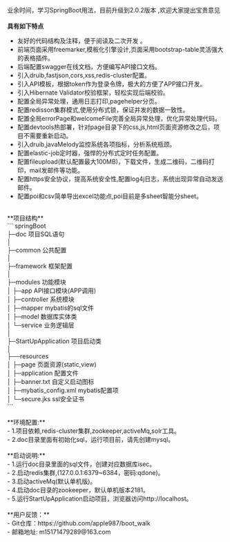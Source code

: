 ﻿业余时间，学习SpringBoot用法，目前升级到2.0.2版本 ,欢迎大家提出宝贵意见<br>
 <br> 
**具有如下特点**   
- 友好的代码结构及注释，便于阅读及二次开发 。<br>
- 前端页面采用freemarker,模板化引擎设计,页面采用bootstrap-table灵活强大的表格插件。<br>
- 后端配置swagger在线文档，方便编写API接口文档。 <br>
- 引入druib,fastjson,cors,xss,redis-cluster配置。<br>
- 引入API模板，根据token作为登录令牌，极大的方便了APP接口开发。<br>
- 引入Hibernate Validator校验框架，轻松实现后端校验。<br>
- 配置全局异常处理，通用日志打印,pagehelper分页。<br>
- 配置redisson集群模式,使用分布式锁，保证并发的数据一致性。<br>
- 配置全局errorPage和welcomeFile完善全局异常处理，优化异常处理代码。<br>
- 配置devtools热部署，针对page目录下的css,js,html页面资源修改之后，项目不需要重新启动。<br>
- 引入druib,javaMelody监控系统各项指标，分析系统瓶颈。<br>
- 配置elastic-job定时器，强悍的分布式定时任务配置。<br>
- 配置fileupload(默认配置最大100MB)，下载文件，生成二维码，二维码打印，mail发邮件等功能。<br>
- 配置https安全协议，提高系统安全性,配置log4j日志，系统出现异常自动发送邮件。<br>
- 配置poi和csv简单导出excel功能点,poi目前是多sheet智能分sheet。<br>
 <br> 
**项目结构** <br>
```
springBoot<br>
├─doc  项目SQL语句<br>
│ <br>
├─common 公共配置<br>
│ <br>
├─framework 框架配置<br>
│ <br>
├─modules 功能模块<br>
│  ├─app API接口模块(APP调用)<br>
│  ├─controller 系统模块<br>
│  ├─mapper  mybatis的sql文件<br>
│  ├─model   数据库实体类<br>
│  └─service 业务逻辑层<br>
│ <br>
├─StartUpApplication 项目启动类<br>
│  <br>
├──resources <br>
│  ├─page 页面资源(static,view)<br>
│  ├─application 配置文件<br>
│  ├─banner.txt  自定义启动图标<br>
│  ├─mybatis_config.xml mybatis配置项<br>
│  └─secure.jks  ssl安全证书<br>
```
<br> 
<br> 
 **环境配置:**<br>
- 1.项目依赖,redis-cluster集群,zookeeper,activeMq,solr工具。<br>
- 2.doc目录里面有初始化sql，运行项目前，请先创建mysql。<br>
<br> 	 
 **启动说明:**<br>
- 1.运行doc目录里面的sql文件，创建对应数据库isec。<br>
- 2.启动redis集群,(127.0.0.1:6379~6384，密码:qdone)。<br>
- 3.启动activeMq(默认单机版)。<br>
- 4.启动doc目录的zookeeper，默认单机版本2181。<br>
- 5.运行StartUpApplication启动项目，浏览器访问http://localhost。<br>
 <br> 	
 **用户反馈：**<br>
- Git仓库：https://github.com/apple987/boot_walk <br>
-  邮箱地址: m15171479289@163.com <br>
		
		

        